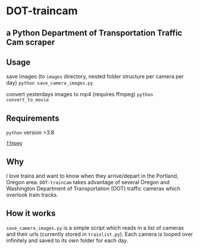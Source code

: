 # DOT-traincam
## a Python Department of Transportation Traffic Cam scraper

## Usage
save images (to `images` directory, nested folder structure per camera per day) 
`python save_camera_images.py`

convert yesterdays images to mp4 (requires ffmpeg)
`python convert_to_movie`

## Requirements

`python` version >3.8

[`ffmpeg`](https://ffmpeg.org/)

## Why

I love trains and want to know when they arrive/depart in the Portland, Oregon area.
`DOT-traincam` takes advantage of several Oregon and Washington Department of Transportation (DOT) traffic cameras which overlook train tracks. 

## How it works

`save_camera_images.py` is a simple script which reads in a list of cameras and their urls (currently stored in `trainlist.py`). Each camera is looped over infinitely and saved to its own folder for each day. 
